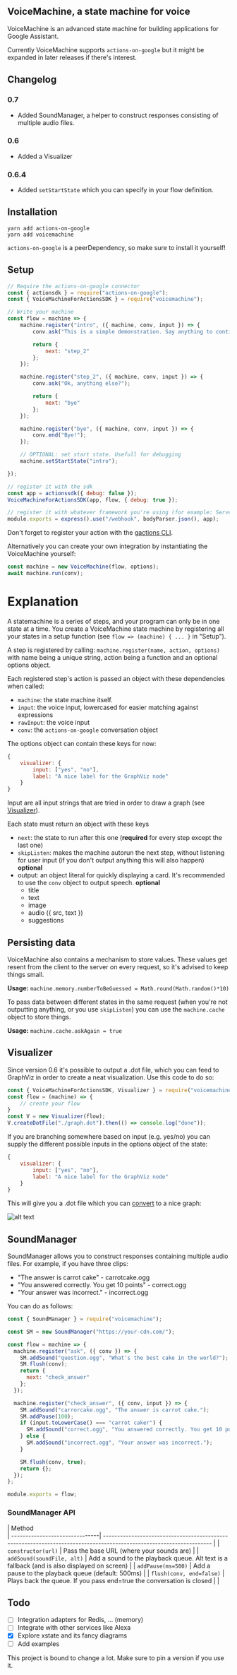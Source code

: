 ## VoiceMachine, a state machine for voice

VoiceMachine is an advanced state machine for building applications for Google Assistant.

Currently VoiceMachine supports `actions-on-google` but it might be expanded in later releases if there's interest.

## Changelog

### 0.7

- Added SoundManager, a helper to construct responses consisting of multiple audio files.

### 0.6

- Added a Visualizer

### 0.6.4

- Added `setStartState` which you can specify in your flow definition.

## Installation

```
yarn add actions-on-google
yarn add voicemachine
```

`actions-on-google` is a peerDependency, so make sure to install it yourself!

## Setup

```js
// Require the actions-on-google connector
const { actionsdk } = require("actions-on-google");
const { VoiceMachineForActionsSDK } = require("voicemachine");

// Write your machine
const flow = machine => {
    machine.register("intro", ({ machine, conv, input }) => {
        conv.ask("This is a simple demonstration. Say anything to continue");

        return {
            next: "step_2"
        };
    });

    machine.register("step_2", ({ machine, conv, input }) => {
        conv.ask("Ok, anything else?");

        return {
            next: "bye"
        };
    });

    machine.register("bye", ({ machine, conv, input }) => {
        conv.end("Bye!");
    });

    // OPTIONAL: set start state. Usefull for debugging
    machine.setStartState("intro");

});

// register it with the sdk
const app = actionssdk({ debug: false });
VoiceMachineForActionsSDK(app, flow, { debug: true });

// register it with whatever framework you're using (for example: Serverless + Express)
module.exports = express().use("/webhook", bodyParser.json(), app);
```

Don't forget to register your action with the [gactions CLI](https://developers.google.com/assistant/tools/gactions-cli).

Alternatively you can create your own integration by instantiating the VoiceMachine yourself:

```js
const machine = new VoiceMachine(flow, options);
await machine.run(conv);
```

# Explanation

A statemachine is a series of steps, and your program can only be in one state at a time. You create a VoiceMachine state machine by registering all your states in a setup function (see `flow => (machine) { ... }` in "Setup").

A step is registered by calling: `machine.register(name, action, options)` with name being a unique string, action being a function and an optional options object.

Each registered step's action is passed an object with these dependencies when called:

- `machine`: the state machine itself.
- `input`: the voice input, lowercased for easier matching against expressions
- `rawInput`: the voice input
- `conv`: the `actions-on-google` conversation object

The options object can contain these keys for now:

```js
{
    visualizer: {
        input: ["yes", "no"],
        label: "A nice label for the GraphViz node"
    }
}
```

Input are all input strings that are tried in order to draw a graph (see [Visualizer](#Visualizer)).

Each state must return an object with these keys

- `next`: the state to run after this one (**required** for every step except the last one)
- `skipListen`: makes the machine autorun the next step, without listening for user input (if you don't output anything this will also happen) **optional**
- output: an object literal for quickly displaying a card. It's recommended to use the `conv` object to output speech. **optional**
  - title
  - text
  - image
  - audio ({ src, text })
  - suggestions

## Persisting data

VoiceMachine also contains a mechanism to store values. These values get resent from the client to the server on every request, so it's advised to keep things small.

**Usage:** `machine.memory.numberToBeGuessed = Math.round(Math.random()*10)`

To pass data between different states in the same request (when you're not outputting anything, or you use `skipListen`) you can use the `machine.cache` object to store things.

**Usage:** `machine.cache.askAgain = true`

## Visualizer

Since version 0.6 it's possible to output a .dot file, which you can feed to GraphViz in order to create a neat visualization. Use this code to do so:

```js
const { VoiceMachineForActionsSDK, Visualizer } = require("voicemachine");
const flow = (machine) => {
    // create your flow
}
const V = new Visualizer(flow);
V.createDotFile("./graph.dot").then(() => console.log("done"));
```

If you are branching somewhere based on input (e.g. yes/no) you can supply the different possible inputs in the options object of the state:

```js
{
    visualizer: {
        input: ["yes", "no"],
        label: "A nice label for the GraphViz node"
    }
}
```

This will give you a .dot file which you can [convert](https://dreampuf.github.io/GraphvizOnline/) to a nice graph:

![alt text](example-graph.png "Example")

## SoundManager

SoundManager allows you to construct responses containing multiple audio files. For example, if you have three clips:

- "The answer is carrot cake" - carrotcake.ogg
- "You answered correctly. You get 10 points" - correct.ogg
- "Your answer was incorrect." - incorrect.ogg

You can do as follows:

```js
const { SoundManager } = require("voicemachine");

const SM = new SoundManager("https://your-cdn.com/");

const flow = machine => {
  machine.register("ask", ({ conv }) => {
    SM.addSound("question.ogg", "What's the best cake in the world?");
    SM.flush(conv);
    return {
      next: "check_answer"
    };
  });

  machine.register("check_answer", ({ conv, input }) => {
    SM.addSound("carrorcake.ogg", "The answer is carrot cake.");
    SM.addPause(100);
    if (input.toLowerCase() === "carrot caker") {
      SM.addSound("correct.ogg", "You answered correctly. You get 10 points.");
    } else {
      SM.addSound("incorrect.ogg", "Your answer was incorrect.");
    }

    SM.flush(conv, true);
    return {};
  });
};

module.exports = flow;
```

### SoundManager API

| Method  
| -------------------------------| -------------------------------------------------------------------------------------------------------------------- |
| `constructor(url)` | Pass the base URL (where your sounds are) |
| `addSound(soundFile, alt)` | Add a sound to the playback queue. Alt text is a fallback (and is also displayed on screen) |
| `addPause(ms=500)` | Add a pause to the playback queue (default: 500ms) |
| `flush(conv, end=false)` | Plays back the queue. If you pass end=true the conversation is closed |
|

## Todo

- [ ] Integration adapters for Redis, ... (memory)
- [ ] Integrate with other services like Alexa
- [x] Explore xstate and its fancy diagrams
- [ ] Add examples

This project is bound to change a lot. Make sure to pin a version if you use it.
